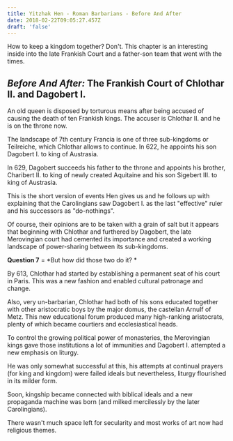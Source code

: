 ```yaml
---
title: Yitzhak Hen - Roman Barbarians - Before And After
date: 2018-02-22T09:05:27.457Z
draft: 'false'
---
```

How to keep a kingdom together? Don't. 
This chapter is an interesting inside into the late Frankish Court and a father-son team that went with the times.

## *Before And After:* The Frankish Court of Chlothar II. and Dagobert I.

An old queen is disposed by torturous means after being accused of causing the death of ten Frankish kings. The accuser is Chlothar II. and he is on the throne now.

The landscape of 7th century Francia is one of three sub-kingdoms or Teilreiche, which Chlothar allows to continue. In 622, he appoints his son Dagobert I. to king of Austrasia.

In 629, Dagobert succeeds his father to the throne and appoints his brother, Charibert II. to king of newly created Aquitaine and his son Sigebert III. to king of Austrasia.

This is the short version of events Hen gives us and he follows up with explaining that the Carolingians saw Dagobert I. as the last "effective" ruler and his successors as "do-nothings".

Of course, their opinions are to be taken with a grain of salt but it appears that beginning with Chlothar and furthered by Dagobert, the late Merovingian court had cemented its importance and created a working landscape of power-sharing between its sub-kingdoms.

**Question 7** = *But how did those two do it? *

By 613, Chlothar had started by establishing a permanent seat of his court in Paris. This was a new fashion and enabled cultural patronage and change.

Also, very un-barbarian, Chlothar had both of his sons educated together with other aristocratic boys by the major domus, the castellan Arnulf of Metz. This new educational forum produced many high-ranking aristocrats, plenty of which became courtiers and ecclesiastical heads.

To control the growing political power of monasteries, the Merovingian kings gave those institutions a lot of immunities and Dagobert I. attempted a new emphasis on liturgy.

He was only somewhat successful at this, his attempts at continual prayers (for king and kingdom) were failed ideals but nevertheless, liturgy flourished in its milder form.

Soon, kingship became connected with biblical ideals and a new propaganda machine was born (and milked mercilessly by the later Carolingians).

There wasn't much space left for secularity and most works of art now had religious themes.






